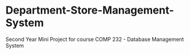 # Department-Store-Management-System
Second Year Mini Project for course COMP 232 - Database Management System
